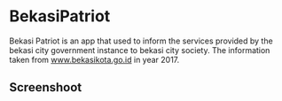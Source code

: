 # BekasiPatriot

Bekasi Patriot is an app that used to inform the services provided by the bekasi city government instance to bekasi city society. The information taken from www.bekasikota.go.id in year 2017.

## Screenshoot

